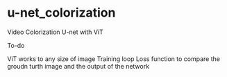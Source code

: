 # u-net_colorization
Video Colorization U-net with ViT

To-do

ViT works to any size of image
Training loop
Loss function to compare the groudn turth image and the output of the network

